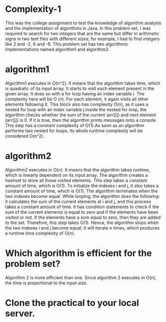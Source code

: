 # Complexity-1
This was the college assignment to test the knowledge of algorithm analysis and the implementation of algorithms in Java. In this problem set, I was required to search for two integers that are the same but differ in arithmetic signs in two text files with different sizes; for example, I had to find integers like 2 and -2, 6 and -6. This problem set has two algorithmic implementations named algorithm1 and algorithm2.

# algorithm1

Algorithm1 executes in O(n^2).
It means that the algorithm takes time, which is quadratic of its input array. It starts to visit each element present in the given array. It does so with a for loop having an index variable i. The complexity here will be O (n). For each element, it again visits all other elements following it. This block also has complexity O(n), as it uses a nested for loop with an index variable j.Inside the nested for loop, the algorithm checks whether the sum of the current (arr[i]) and next element (arr[j]) is 0. If it is true, then the algorithm prints messages onto a console. This step has a constant complexity of O(1).As soon as an algorithm performs two nested for loops, its whole runtime complexity will be considered O(n^2).

# algorithm2

Algorithm2 executes in O(n). 
It means that the algorithm takes runtime, which is linearly dependent on its input array. The algorithm creates a hashset to store all those visited elements. This step takes a constant amount of time, which is O(1). To initialize the indexes i and j, it also takes a constant amount of time, which is O(1). The algorithm terminates when the two indexes become equal. While looping, the algorithm does the following: it calculates the sum of the current elements at i and j, and this process takes a constant amount of time. It has condition statements to check if the sum of the current elements is equal to zero and if the elements have been visited or not. If the elements have a sum equal to zero, then they are added to the set. Therefore, this step takes O(1). Hence, the algorithm stops when the two indexes i and j become equal; it will iterate n times, which produces a runtime time complexity of O(n).

# Which algorithm is efficient for the problem set?
Algorithm 2 is more efficient than one. Since algorithm 2 executes in O(n), the time is proportional to the input size.


# Clone the practical to your local server.




